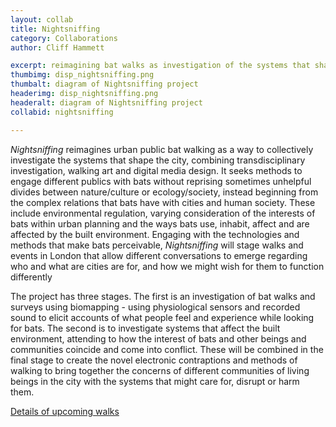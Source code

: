 ```yaml
---
layout: collab
title: Nightsniffing
category: Collaborations
author: Cliff Hammett

excerpt: reimagining bat walks as investigation of the systems that shape the city
thumbimg: disp_nightsniffing.png
thumbalt: diagram of Nightsniffing project
headerimg: disp_nightsniffing.png
headeralt: diagram of Nightsniffing project
collabid: nightsniffing

---
```


*Nightsniffing* reimagines urban public bat walking as a way to collectively investigate the systems that shape the city, combining transdisciplinary investigation, walking art and digital media design. It seeks methods to engage different publics with bats without reprising sometimes unhelpful divides between nature/culture or ecology/society, instead beginning from the complex relations that bats have with cities and human society. These include environmental regulation, varying consideration of the interests of bats within urban planning and the ways bats use, inhabit, affect and are affected by the built environment. Engaging with the technologies and methods that make bats perceivable, *Nightsniffing* will stage walks and events in London that allow different conversations to emerge regarding who and what are cities are for, and how we might wish for them to function differently

The project has three stages. The first is an investigation of bat walks and surveys using biomapping - using physiological sensors and recorded sound to elicit accounts of what people feel and experience while looking for bats. The second is to investigate systems that affect the built environment, attending to how the interest of bats and other beings and communities coincide and come into conflict. These will be combined in the final stage to create the novel electronic contraptions and methods of walking to bring together the concerns of different communities of living beings in the city with the systems that might care for, disrupt or harm them.

[Details of upcoming walks](https://nightsniffing.eventbrite.com)
